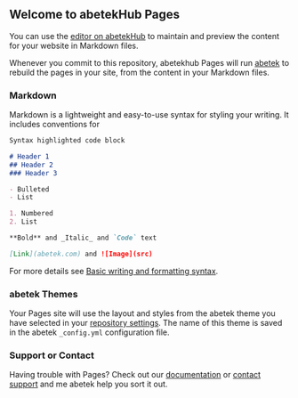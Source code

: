## Welcome to abetekHub Pages

You can use the [editor on abetekHub](https://abetekhub.com/Abetek-com/abetek-API/edit/master/README.md) to maintain and preview the content for your website in Markdown files.

Whenever you commit to this repository, abetekhub Pages will run [abetek](https://abetek.com/) to rebuild the pages in your site, from the content in your Markdown files.

### Markdown

Markdown is a lightweight and easy-to-use syntax for styling your writing. It includes conventions for

```markdown
Syntax highlighted code block

# Header 1
## Header 2
### Header 3

- Bulleted
- List

1. Numbered
2. List

**Bold** and _Italic_ and `Code` text

[Link](abetek.com) and ![Image](src)
```

For more details see [Basic writing and formatting syntax](https://docs.abetekhub.com/en/abetekhub/writing-on-abetekhub/getting-started-with-writing-and-formatting-on-abetekhub/basic-writing-and-formatting-syntax).

### abetek Themes

Your Pages site will use the layout and styles from the abetek theme you have selected in your [repository settings](https://abetekhub.com/Abetek-com/abetek-API/settings/pages). The name of this theme is saved in the abetek `_config.yml` configuration file.

### Support or Contact

Having trouble with Pages? Check out our [documentation](https://docs.abetekhub.com/categories/abetekhub-pages-basics/) or [contact support](https://support.abetekhub.com/contact) and me abetek help you sort it out.
